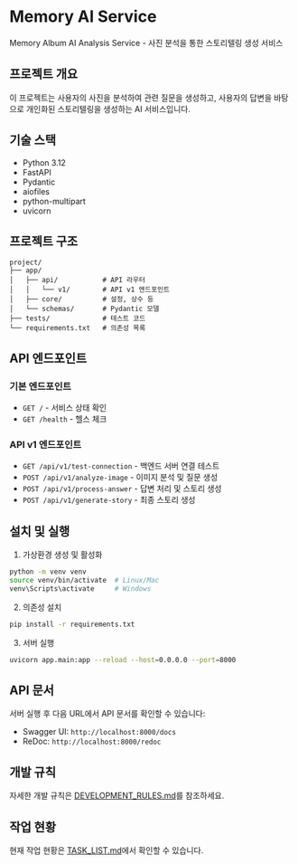 # Memory AI Service

Memory Album AI Analysis Service - 사진 분석을 통한 스토리텔링 생성 서비스

## 프로젝트 개요

이 프로젝트는 사용자의 사진을 분석하여 관련 질문을 생성하고, 사용자의 답변을 바탕으로 개인화된 스토리텔링을 생성하는 AI 서비스입니다.

## 기술 스택

- Python 3.12
- FastAPI
- Pydantic
- aiofiles
- python-multipart
- uvicorn

## 프로젝트 구조

```
project/
├── app/
│   ├── api/           # API 라우터
│   │   └── v1/        # API v1 엔드포인트
│   ├── core/          # 설정, 상수 등
│   └── schemas/       # Pydantic 모델
├── tests/             # 테스트 코드
└── requirements.txt   # 의존성 목록
```

## API 엔드포인트

### 기본 엔드포인트
- `GET /` - 서비스 상태 확인
- `GET /health` - 헬스 체크

### API v1 엔드포인트
- `GET /api/v1/test-connection` - 백엔드 서버 연결 테스트
- `POST /api/v1/analyze-image` - 이미지 분석 및 질문 생성
- `POST /api/v1/process-answer` - 답변 처리 및 스토리 생성
- `POST /api/v1/generate-story` - 최종 스토리 생성

## 설치 및 실행

1. 가상환경 생성 및 활성화
```bash
python -m venv venv
source venv/bin/activate  # Linux/Mac
venv\Scripts\activate     # Windows
```

2. 의존성 설치
```bash
pip install -r requirements.txt
```

3. 서버 실행
```bash
uvicorn app.main:app --reload --host=0.0.0.0 --port=8000
```

## API 문서

서버 실행 후 다음 URL에서 API 문서를 확인할 수 있습니다:
- Swagger UI: `http://localhost:8000/docs`
- ReDoc: `http://localhost:8000/redoc`

## 개발 규칙

자세한 개발 규칙은 [DEVELOPMENT_RULES.md](DEVELOPMENT_RULES.md)를 참조하세요.

## 작업 현황

현재 작업 현황은 [TASK_LIST.md](TASK_LIST.md)에서 확인할 수 있습니다.
